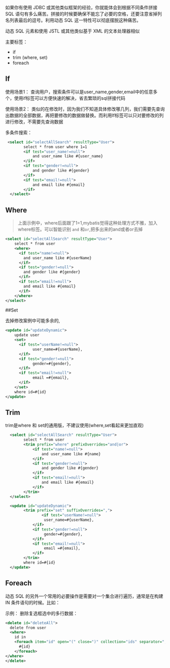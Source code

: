 如果你有使用 JDBC 或其他类似框架的经验，你就能体会到根据不同条件拼接 SQL 语句有多么痛苦。拼接的时候要确保不能忘了必要的空格，还要注意省掉列名列表最后的逗号。利用动态 SQL 这一特性可以彻底摆脱这种痛苦。

动态 SQL 元素和使用 JSTL 或其他类似基于 XML 的文本处理器相似

主要标签：
- if
- trim (where, set)
- foreach

## If

使用场景1：
查询用户，搜索条件可以是user_name,gender,email中的任意多个，使用if标签可以方便快速的解决，省去繁琐的sql拼接代码

使用场景2：
类似的在修改时，因为我们不知道具体修改哪几列，我们需要先查询出数据的全部数据，再把要修改的数据做替换。而利用If标签可以只对要修改的列进行修改，不需要先查询数据

多条件搜索：

```xml
 <select id="selectAllSearch" resultType="User">
  		select * from user where 1=1
  		<if test="user_name!=null">
  			and user_name like #{user_name}
  		</if>
  		<if test="gender!=null">
  			and gender like #{gender}
  		</if>
  		<if test="email!=null">
  			and email like #{email}
  		</if>
  </select>
```

## Where

> 上面示例中，where后面跟了1=1,mybatis觉得这种处理方式不雅，加入where标签。可以智能识别 `and` 和`or`,把多出来的and或者or去掉

```xml
<select id="selectAllSearch" resultType="User">
    select * from user 
    <where>
      <if test="name!=null">
        and user_name like #{userName}
      </if>
      <if test="gender!=null">
        and gender like #{gender}
      </if>
      <if test="email!=null">
        and email like #{email}
      </if>
    </where>
</select>
```

##Set

去掉修改案例中可能多余的,
```xml
<update id="updateDynamic">
    update user
    <set>
      <if test="userName!=null">
            user_name=#{userName},
      </if> 	
      <if test="gender!=null">
            gender=#{gender},
      </if> 
      <if test="email!=null">
            email =#{email},
      </if> 		
    </set>
    where id=#{id}
</update>
```

## Trim

trim是where 和 set的通用版，不建议使用(where,set看起来更加直观)

```xml
  <select id="selectAllSearch" resultType="User">
  		select * from user 
  		<trim prefix="where" prefixOverrides="and|or">
  			<if test="name!=null">
	  			and user_name like #{name}
	  		</if>
	  		<if test="gender!=null">
	  			and gender like #{gender}
	  		</if>
	  		<if test="email!=null">
	  			and email like #{email}
	  		</if>
  		</trim>
  </select>
```

```xml
  <update id="updateDynamic">
  		<trim prefix="set" suffixOverrides=",">
  				<if test="userName!=null">
	  			 user_name=#{userName},
	  		</if> 	
	  		<if test="gender!=null">
	  			 gender=#{gender},
	  		</if> 
			<if test="email!=null">
	  			 email =#{email},
	  		</if> 	
  		</trim>
  		where id=#{id}
  </update>
```
## Foreach

动态 SQL 的另外一个常用的必要操作是需要对一个集合进行遍历，通常是在构建 IN 条件语句的时候。比如：

示例： 删除复选框选中的多行数据：

```xml
<delete id="deleteAll">
  delete from user 
  <where>
    id in 
    <foreach item="id" open="(" close=")" collection="ids" separator=",">
      #{id}
    </foreach>
</where>
</delete>
```

